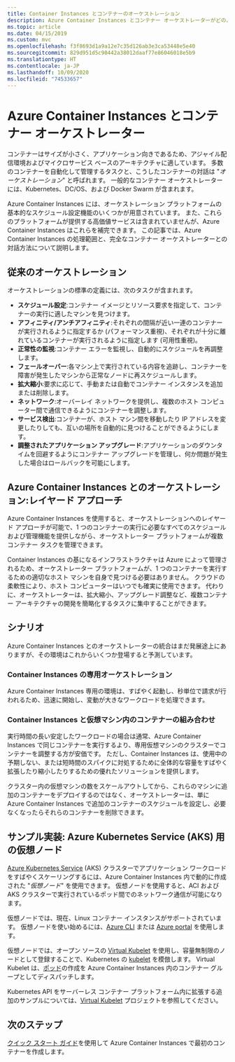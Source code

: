 ```yaml
---
title: Container Instances とコンテナーのオーケストレーション
description: Azure Container Instances とコンテナー オーケストレーターがどのように対話するかを理解します。
ms.topic: article
ms.date: 04/15/2019
ms.custom: mvc
ms.openlocfilehash: f3f8693d1a9a12e7c35d126ab3e3ca53448e5e40
ms.sourcegitcommit: 829d951d5c90442a38012daaf77e86046018e5b9
ms.translationtype: HT
ms.contentlocale: ja-JP
ms.lasthandoff: 10/09/2020
ms.locfileid: "74533657"
---
```

# <a name="azure-container-instances-and-container-orchestrators"></a>Azure Container Instances とコンテナー オーケストレーター

コンテナーはサイズが小さく、アプリケーション向きであるため、アジャイル配信環境およびマイクロサービス ベースのアーキテクチャに適しています。 多数のコンテナーを自動化して管理するタスクと、こうしたコンテナーの対話は "*オーケストレーション*" と呼ばれます。 一般的なコンテナー オーケストレーターには、Kubernetes、DC/OS、および Docker Swarm が含まれます。

Azure Container Instances には、オーケストレーション プラットフォームの基本的なスケジュール設定機能のいくつかが用意されています。 また、これらのプラットフォームが提供する高価値サービスは含まれていませんが、Azure Container Instances はこれらを補完できます。 この記事では、Azure Container Instances の処理範囲と、完全なコンテナー オーケストレーターとの対話方法について説明します。

## <a name="traditional-orchestration"></a>従来のオーケストレーション

オーケストレーションの標準の定義には、次のタスクが含まれます。

- **スケジュール設定**:コンテナー イメージとリソース要求を指定して、コンテナーの実行に適したマシンを見つけます。
- **アフィニティ/アンチアフィニティ**:それぞれの間隔が近い一連のコンテナーが実行されるように指定するか (パフォーマンス重視)、それぞれが十分に離れているコンテナーが実行されるように指定します (可用性重視)。
- **正常性の監視**:コンテナー エラーを監視し、自動的にスケジュールを再調整します。
- **フェールオーバー**:各マシン上で実行されている内容を追跡し、コンテナーを障害が発生したマシンから正常なノードに再スケジュールします。
- **拡大縮小**:要求に応じて、手動または自動でコンテナー インスタンスを追加または削除します。
- **ネットワーク**:オーバーレイ ネットワークを提供し、複数のホスト コンピューター間で通信できるようにコンテナーを調整します。
- **サービス検出**:コンテナーが、ホスト マシン間を移動したり IP アドレスを変更したりしても、互いの場所を自動的に見つけることができるようにします。
- **調整されたアプリケーション アップグレード**:アプリケーションのダウンタイムを回避するようにコンテナー アップグレードを管理し、何か問題が発生した場合はロールバックを可能にします。

## <a name="orchestration-with-azure-container-instances-a-layered-approach"></a>Azure Container Instances とのオーケストレーション:レイヤード アプローチ

Azure Container Instances を使用すると、オーケストレーションへのレイヤード アプローチが可能で、1 つのコンテナーの実行に必要なすべてのスケジュールおよび管理機能を提供しながら、オーケストレーター プラットフォームが複数コンテナー タスクを管理できます。

Container Instances の基になるインフラストラクチャは Azure によって管理されるため、オーケストレーター プラットフォームが、1 つのコンテナーを実行するための適切なホスト マシンを自身で見つける必要はありません。 クラウドの柔軟性により、ホスト コンピューターはいつでも確実に使用できます。 代わりに、オーケストレーターは、拡大縮小、アップグレード調整など、複数コンテナー アーキテクチャの開発を簡略化するタスクに集中することができます。

## <a name="scenarios"></a>シナリオ

Azure Container Instances とのオーケストレーターの統合はまだ発展途上にありますが、その環境はこれからいくつか登場すると予測しています。

### <a name="orchestration-of-container-instances-exclusively"></a>Container Instances の専用オーケストレーション

Azure Container Instances 専用の環境は、すばやく起動し、秒単位で請求が行われるため、迅速に開始し、変動が大きなワークロードを処理できます。

### <a name="combination-of-container-instances-and-containers-in-virtual-machines"></a>Container Instances と仮想マシン内のコンテナーの組み合わせ

実行時間の長い安定したワークロードの場合は通常、Azure Container Instances で同じコンテナーを実行するより、専用仮想マシンのクラスターでコンテナーを調整する方が安価です。 ただし、Container Instances は、使用中の予期しない、または短時間のスパイクに対処するために全体的な容量をすばやく拡張したり縮小したりするための優れたソリューションを提供します。

クラスター内の仮想マシンの数をスケールアウトしてから、これらのマシンに追加のコンテナーをデプロイするのではなく、オーケストレーターは、単に Azure Container Instances で追加のコンテナーのスケジュールを設定し、必要なくなったらそれらのコンテナーを削除できます。

## <a name="sample-implementation-virtual-nodes-for-azure-kubernetes-service-aks"></a>サンプル実装: Azure Kubernetes Service (AKS) 用の仮想ノード

[Azure Kubernetes Service](../aks/intro-kubernetes.md) (AKS) クラスターでアプリケーション ワークロードをすばやくスケーリングするには、Azure Container Instances 内で動的に作成された "*仮想ノード*" を使用できます。 仮想ノードを使用すると、ACI および AKS クラスターで実行されているポッド間でのネットワーク通信が可能になります。 

仮想ノードでは、現在、Linux コンテナー インスタンスがサポートされています。 仮想ノードを使い始めるには、[Azure CLI](https://go.microsoft.com/fwlink/?linkid=2047538) または [Azure portal](https://go.microsoft.com/fwlink/?linkid=2047545) を使用します。

仮想ノードでは、オープン ソースの [Virtual Kubelet][aci-connector-k8s] を使用し、容量無制限のノードとして登録することで、Kubernetes の [kubelet][kubelet-doc] を模倣します。 Virtual Kubelet は、[ポッド][pod-doc]の作成を Azure Container Instances 内のコンテナー グループとしてディスパッチします。

Kubernetes API をサーバーレス コンテナー プラットフォーム内に拡張する追加のサンプルについては、[Virtual Kubelet](https://github.com/virtual-kubelet/virtual-kubelet) プロジェクトを参照してください。

## <a name="next-steps"></a>次のステップ

[クイック スタート ガイド](container-instances-quickstart.md)を使用して Azure Container Instances で最初のコンテナーを作成します。

<!-- IMAGES -->

<!-- LINKS -->
[aci-connector-k8s]: https://github.com/virtual-kubelet/azure-aci
[kubelet-doc]: https://kubernetes.io/docs/admin/kubelet/
[pod-doc]: https://kubernetes.io/docs/concepts/workloads/pods/pod/
